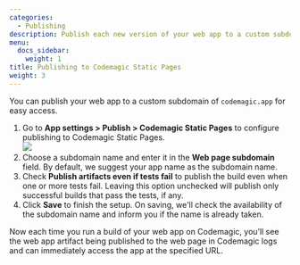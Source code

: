 ```yaml
---
categories:
  - Publishing
description: Publish each new version of your web app to a custom subdomain.
menu:
  docs_sidebar:
    weight: 1
title: Publishing to Codemagic Static Pages
weight: 3
---
```


You can publish your web app to a custom subdomain of `codemagic.app` for easy access.

1. Go to **App settings > Publish > Codemagic Static Pages** to configure publishing to Codemagic Static Pages.  
   ![](/uploads/2019/05/staticpages_conf.png)
2. Choose a subdomain name and enter it in the **Web page subdomain** field. By default, we suggest your app name as the subdomain name.
3. Check **Publish artifacts even if tests fail** to publish the build even when one or more tests fail. Leaving this option unchecked will publish only successful builds that pass the tests, if any.
4. Click **Save** to finish the setup. On saving, we'll check the availability of the subdomain name and inform you if the name is already taken.

Now each time you run a build of your web app on Codemagic, you’ll see the web app artifact being published to the web page in Codemagic logs and can immediately access the app at the specified URL.
